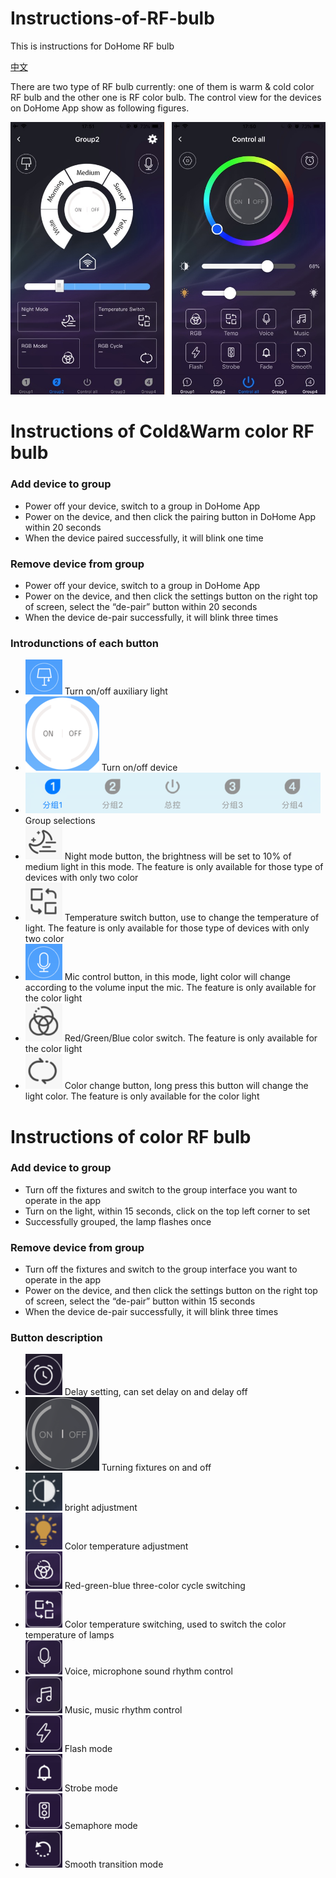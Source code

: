 # Instructions-of-RF-bulb
This is instructions for DoHome RF bulb

[中文](https://github.com/SmartArduino/Instructions-of-RF-bulb-/tree/master/cn)


There are two type of RF bulb currently: one of them is warm & cold color RF bulb and the other one is RF color bulb. The control view for the devices on DoHome App show as following figures.

![image](https://github.com/SmartArduino/Instructions-of-RF-bulb-/raw/master/combine.png)

# Instructions of Cold&Warm color RF bulb

### Add device to group

* Power off your device, switch to a group in DoHome App
* Power on the device, and then click the pairing button in DoHome App within 20 seconds
* When the device paired successfully, it will blink one time

### Remove device from group

* Power off your device, switch to a group in DoHome App
* Power on the device, and then click the settings button on the right top of screen, select the “de-pair” button within 20 seconds
* When the device de-pair successfully, it will blink three times

### Introdunctions of each button

* ![image](https://github.com/SmartArduino/Instructions-of-RF-bulb-/raw/master/image1.png) Turn on/off auxiliary light
* ![image](https://github.com/SmartArduino/Instructions-of-RF-bulb-/raw/master/image2.png) Turn on/off device
* ![image](https://github.com/SmartArduino/Instructions-of-RF-bulb-/raw/master/image3.png) Group selections
* ![image](https://github.com/SmartArduino/Instructions-of-RF-bulb-/raw/master/image4.png) Night mode button, the brightness will be set to 10% of medium light in this mode. The feature is only available for those type of devices with only two color
* ![image](https://github.com/SmartArduino/Instructions-of-RF-bulb-/raw/master/image5.png) Temperature switch button, use to change the temperature of light. The feature is only available for those type of devices with only two color
* ![image](https://github.com/SmartArduino/Instructions-of-RF-bulb-/raw/master/image6.png) Mic control button, in this mode, light color will change according to the volume input the mic. The feature is only available for the color light
* ![image](https://github.com/SmartArduino/Instructions-of-RF-bulb-/raw/master/image7.png) Red/Green/Blue color switch. The feature is only available for the color light
* ![image](https://github.com/SmartArduino/Instructions-of-RF-bulb-/raw/master/image8.png) Color change button, long press this button will change the light color. The feature is only available for the color light

# Instructions of color RF bulb

### Add device to group

* Turn off the fixtures and switch to the group interface you want to operate in the app
* Turn on the light, within 15 seconds, click on the top left corner to set
* Successfully grouped, the lamp flashes once

### Remove device from group

* Turn off the fixtures and switch to the group interface you want to operate in the app
* Power on the device, and then click the settings button on the right top of screen, select the “de-pair” button within 15 seconds
* When the device de-pair successfully, it will blink three times

### Button description

* ![image](https://github.com/SmartArduino/Instructions-of-RF-bulb-/raw/master/image9.png) Delay setting, can set delay on and delay off
* ![image](https://github.com/SmartArduino/Instructions-of-RF-bulb-/raw/master/image10.png) Turning fixtures on and off
* ![image](https://github.com/SmartArduino/Instructions-of-RF-bulb-/raw/master/image11.png) bright adjustment
* ![image](https://github.com/SmartArduino/Instructions-of-RF-bulb-/raw/master/image12.png) Color temperature adjustment
* ![image](https://github.com/SmartArduino/Instructions-of-RF-bulb-/raw/master/image13.png) Red-green-blue three-color cycle switching
* ![image](https://github.com/SmartArduino/Instructions-of-RF-bulb-/raw/master/image14.png) Color temperature switching, used to switch the color temperature of lamps
* ![image](https://github.com/SmartArduino/Instructions-of-RF-bulb-/raw/master/image15.png) Voice, microphone sound rhythm control
* ![image](https://github.com/SmartArduino/Instructions-of-RF-bulb-/raw/master/image16.png) Music, music rhythm control
* ![image](https://github.com/SmartArduino/Instructions-of-RF-bulb-/raw/master/image17.png) Flash mode
* ![image](https://github.com/SmartArduino/Instructions-of-RF-bulb-/raw/master/image18.png) Strobe mode
* ![image](https://github.com/SmartArduino/Instructions-of-RF-bulb-/raw/master/image19.png) Semaphore mode
* ![image](https://github.com/SmartArduino/Instructions-of-RF-bulb-/raw/master/image20.png) Smooth transition mode
